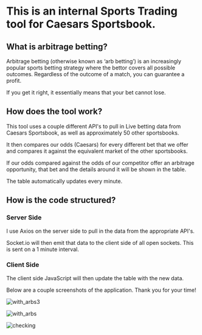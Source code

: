 # This is an internal Sports Trading tool for Caesars Sportsbook.

## What is arbitrage betting?
Arbitrage betting (otherwise known as ‘arb betting’) is an increasingly popular sports betting strategy where the bettor covers all possible outcomes. Regardless of the outcome of a match, you can guarantee a profit.

If you get it right, it essentially means that your bet cannot lose. 

## How does the tool work?
This tool uses a couple different API's to pull in Live betting data from Caesars Sportsbook, as well as approximately 50 other sportsbooks.

It then compares our odds (Caesars) for every different bet that we offer and compares it against the equivalent market of the other sportsbooks.

If our odds compared against the odds of our competitor offer an arbitrage opportunity, that bet and the details around it will be shown in the table.

The table automatically updates every minute.

## How is the code structured?

### Server Side
I use Axios on the server side to pull in the data from the appropriate API's.

Socket.io will then emit that data to the client side of all open sockets. This is sent on a 1 minute interval.

### Client Side
The client side JavaScript will then update the table with the new data.



Below are a couple screenshots of the application. Thank you for your time!



![with_arbs3](https://user-images.githubusercontent.com/93163082/169880288-3cb09e61-2a11-4940-8607-8a3625321c0f.png)


![with_arbs](https://user-images.githubusercontent.com/93163082/169875822-77eef13f-27ed-45f2-af33-0599492534ea.png)


![checking](https://user-images.githubusercontent.com/93163082/169905553-b0518a34-114a-4ee4-8841-b170cebd7338.gif)





